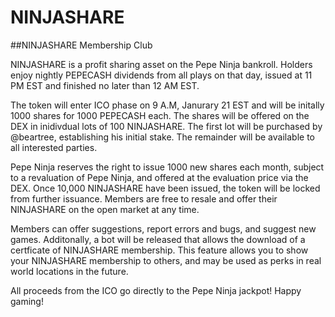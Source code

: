 # NINJASHARE

##NINJASHARE Membership Club

NINJASHARE is a profit sharing asset on the Pepe Ninja bankroll. Holders enjoy nightly PEPECASH
dividends from all plays on that day, issued at 11 PM EST and finished no later than 12 AM EST.

The token will enter ICO phase on 9 A.M, Janurary 21 EST and will be initally 1000 shares
for 1000 PEPECASH each. The shares will be offered on the DEX in inidivdual lots of 100 NINJASHARE. The first lot
will be purchased by @beartree, establishing his initial stake. The remainder will be available to all interested parties.

Pepe Ninja reserves the right to issue 1000 new shares each month, subject to a revaluation of Pepe Ninja, 
and offered at the evaluation price via the DEX. Once 10,000 NINJASHARE have been issued, the token will be locked from further issuance.
Members are free to resale and offer their NINJASHARE on the open market at any time.

Members can offer suggestions, report errors and bugs, and suggest new games. Additonally, a bot will be released that
allows the download of a certficate of NINJASHARE membership. This feature allows you to show your NINJASHARE membership to others, 
and may be used as perks in real world locations in the future.

All proceeds from the ICO go directly to the Pepe Ninja jackpot!
Happy gaming!
